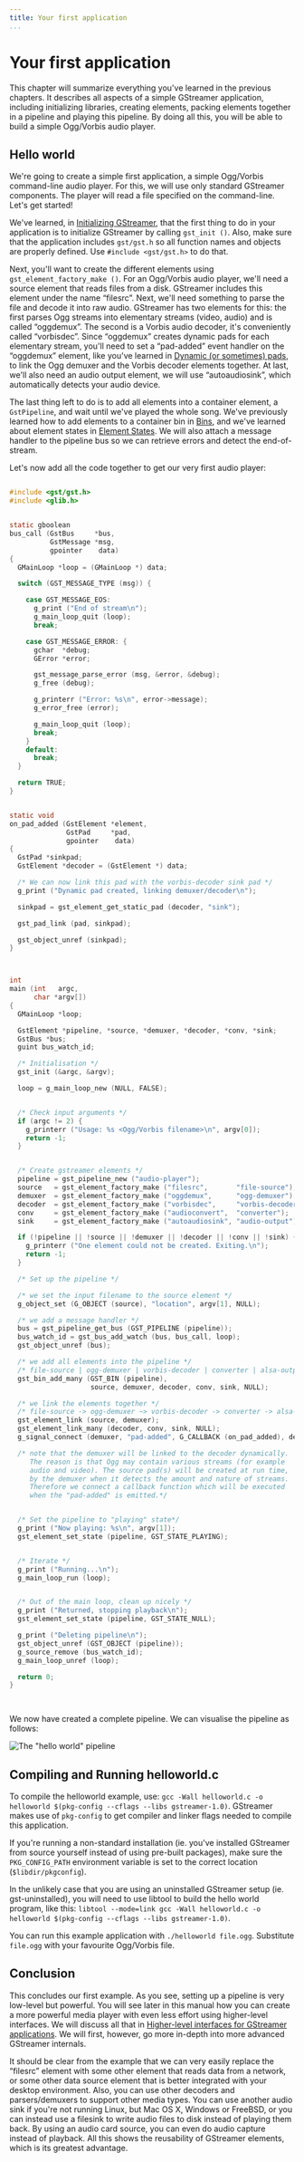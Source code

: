 ```yaml
---
title: Your first application
...
```


# Your first application

This chapter will summarize everything you've learned in the previous
chapters. It describes all aspects of a simple GStreamer application,
including initializing libraries, creating elements, packing elements
together in a pipeline and playing this pipeline. By doing all this, you
will be able to build a simple Ogg/Vorbis audio player.

## Hello world

We're going to create a simple first application, a simple Ogg/Vorbis
command-line audio player. For this, we will use only standard GStreamer
components. The player will read a file specified on the command-line.
Let's get started\!

We've learned, in [Initializing GStreamer](manual-init.md), that the
first thing to do in your application is to initialize GStreamer by
calling `gst_init ()`. Also, make sure that the application includes
`gst/gst.h` so all function names and objects are properly defined. Use
`#include
<gst/gst.h>` to do that.

Next, you'll want to create the different elements using
`gst_element_factory_make ()`. For an Ogg/Vorbis audio player, we'll
need a source element that reads files from a disk. GStreamer includes
this element under the name “filesrc”. Next, we'll need something to
parse the file and decode it into raw audio. GStreamer has two elements
for this: the first parses Ogg streams into elementary streams (video,
audio) and is called “oggdemux”. The second is a Vorbis audio decoder,
it's conveniently called “vorbisdec”. Since “oggdemux” creates dynamic
pads for each elementary stream, you'll need to set a “pad-added” event
handler on the “oggdemux” element, like you've learned in [Dynamic (or
sometimes) pads](manual-pads.md#dynamic-or-sometimes-pads), to link the
Ogg demuxer and the Vorbis decoder elements together. At last, we'll
also need an audio output element, we will use “autoaudiosink”, which
automatically detects your audio device.

The last thing left to do is to add all elements into a container
element, a `GstPipeline`, and wait until we've played the whole song.
We've previously learned how to add elements to a container bin in
[Bins](manual-bins.md), and we've learned about element states in
[Element States](manual-elements.md#element-states). We will also
attach a message handler to the pipeline bus so we can retrieve errors
and detect the end-of-stream.

Let's now add all the code together to get our very first audio player:

``` c

#include <gst/gst.h>
#include <glib.h>


static gboolean
bus_call (GstBus     *bus,
          GstMessage *msg,
          gpointer    data)
{
  GMainLoop *loop = (GMainLoop *) data;

  switch (GST_MESSAGE_TYPE (msg)) {

    case GST_MESSAGE_EOS:
      g_print ("End of stream\n");
      g_main_loop_quit (loop);
      break;

    case GST_MESSAGE_ERROR: {
      gchar  *debug;
      GError *error;

      gst_message_parse_error (msg, &error, &debug);
      g_free (debug);

      g_printerr ("Error: %s\n", error->message);
      g_error_free (error);

      g_main_loop_quit (loop);
      break;
    }
    default:
      break;
  }

  return TRUE;
}


static void
on_pad_added (GstElement *element,
              GstPad     *pad,
              gpointer    data)
{
  GstPad *sinkpad;
  GstElement *decoder = (GstElement *) data;

  /* We can now link this pad with the vorbis-decoder sink pad */
  g_print ("Dynamic pad created, linking demuxer/decoder\n");

  sinkpad = gst_element_get_static_pad (decoder, "sink");

  gst_pad_link (pad, sinkpad);

  gst_object_unref (sinkpad);
}



int
main (int   argc,
      char *argv[])
{
  GMainLoop *loop;

  GstElement *pipeline, *source, *demuxer, *decoder, *conv, *sink;
  GstBus *bus;
  guint bus_watch_id;

  /* Initialisation */
  gst_init (&argc, &argv);

  loop = g_main_loop_new (NULL, FALSE);


  /* Check input arguments */
  if (argc != 2) {
    g_printerr ("Usage: %s <Ogg/Vorbis filename>\n", argv[0]);
    return -1;
  }


  /* Create gstreamer elements */
  pipeline = gst_pipeline_new ("audio-player");
  source   = gst_element_factory_make ("filesrc",       "file-source");
  demuxer  = gst_element_factory_make ("oggdemux",      "ogg-demuxer");
  decoder  = gst_element_factory_make ("vorbisdec",     "vorbis-decoder");
  conv     = gst_element_factory_make ("audioconvert",  "converter");
  sink     = gst_element_factory_make ("autoaudiosink", "audio-output");

  if (!pipeline || !source || !demuxer || !decoder || !conv || !sink) {
    g_printerr ("One element could not be created. Exiting.\n");
    return -1;
  }

  /* Set up the pipeline */

  /* we set the input filename to the source element */
  g_object_set (G_OBJECT (source), "location", argv[1], NULL);

  /* we add a message handler */
  bus = gst_pipeline_get_bus (GST_PIPELINE (pipeline));
  bus_watch_id = gst_bus_add_watch (bus, bus_call, loop);
  gst_object_unref (bus);

  /* we add all elements into the pipeline */
  /* file-source | ogg-demuxer | vorbis-decoder | converter | alsa-output */
  gst_bin_add_many (GST_BIN (pipeline),
                    source, demuxer, decoder, conv, sink, NULL);

  /* we link the elements together */
  /* file-source -> ogg-demuxer ~> vorbis-decoder -> converter -> alsa-output */
  gst_element_link (source, demuxer);
  gst_element_link_many (decoder, conv, sink, NULL);
  g_signal_connect (demuxer, "pad-added", G_CALLBACK (on_pad_added), decoder);

  /* note that the demuxer will be linked to the decoder dynamically.
     The reason is that Ogg may contain various streams (for example
     audio and video). The source pad(s) will be created at run time,
     by the demuxer when it detects the amount and nature of streams.
     Therefore we connect a callback function which will be executed
     when the "pad-added" is emitted.*/


  /* Set the pipeline to "playing" state*/
  g_print ("Now playing: %s\n", argv[1]);
  gst_element_set_state (pipeline, GST_STATE_PLAYING);


  /* Iterate */
  g_print ("Running...\n");
  g_main_loop_run (loop);


  /* Out of the main loop, clean up nicely */
  g_print ("Returned, stopping playback\n");
  gst_element_set_state (pipeline, GST_STATE_NULL);

  g_print ("Deleting pipeline\n");
  gst_object_unref (GST_OBJECT (pipeline));
  g_source_remove (bus_watch_id);
  g_main_loop_unref (loop);

  return 0;
}

    
```

We now have created a complete pipeline. We can visualise the pipeline
as follows:

![The "hello world" pipeline](images/hello-world.png "fig:")

## Compiling and Running helloworld.c

To compile the helloworld example, use: `gcc -Wall
helloworld.c -o helloworld
$(pkg-config --cflags --libs gstreamer-1.0)`. GStreamer makes use of
`pkg-config` to get compiler and linker flags needed to compile this
application.

If you're running a non-standard installation (ie. you've installed
GStreamer from source yourself instead of using pre-built packages),
make sure the `PKG_CONFIG_PATH` environment variable is set to the
correct location (`$libdir/pkgconfig`).

In the unlikely case that you are using an uninstalled GStreamer setup
(ie. gst-uninstalled), you will need to use libtool to build the hello
world program, like this: `libtool --mode=link gcc -Wall
helloworld.c -o helloworld
$(pkg-config --cflags --libs gstreamer-1.0)`.

You can run this example application with `./helloworld
file.ogg`. Substitute `file.ogg` with your favourite Ogg/Vorbis file.

## Conclusion

This concludes our first example. As you see, setting up a pipeline is
very low-level but powerful. You will see later in this manual how you
can create a more powerful media player with even less effort using
higher-level interfaces. We will discuss all that in [Higher-level
interfaces for GStreamer applications](manual-highlevel.md). We will
first, however, go more in-depth into more advanced GStreamer internals.

It should be clear from the example that we can very easily replace the
“filesrc” element with some other element that reads data from a
network, or some other data source element that is better integrated
with your desktop environment. Also, you can use other decoders and
parsers/demuxers to support other media types. You can use another audio
sink if you're not running Linux, but Mac OS X, Windows or FreeBSD, or
you can instead use a filesink to write audio files to disk instead of
playing them back. By using an audio card source, you can even do audio
capture instead of playback. All this shows the reusability of GStreamer
elements, which is its greatest advantage.

